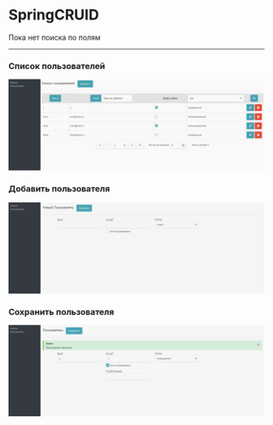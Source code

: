 # SpringCRUID

Пока нет поиска по полям 

- - - -

### Список пользователей ###
![alt text](https://github.com/Vstorm777/SpringCRUID/blob/master/screen1.png)

### Добавить пользователя ### 
![alt text](https://github.com/Vstorm777/SpringCRUID/blob/master/screen2.png)

### Сохранить пользователя ### 
![alt text](https://github.com/Vstorm777/SpringCRUID/blob/master/screen3.png)
